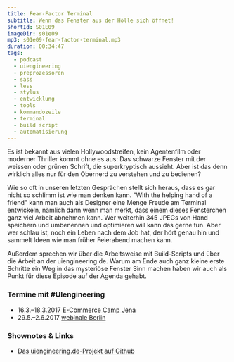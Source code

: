 ```yaml
---
title: Fear-Factor Terminal
subtitle: Wenn das Fenster aus der Hölle sich öffnet!
shortId: S01E09
imageDir: s01e09
mp3: s01e09-fear-factor-terminal.mp3
duration: 00:34:47
tags:
  - podcast
  - uiengineering
  - preprozessoren
  - sass
  - less
  - stylus
  - entwicklung
  - tools
  - kommandozeile
  - terminal
  - build script
  - automatisierung
---
```


Es ist bekannt aus vielen Hollywoodstreifen, kein Agentenfilm oder moderner Thriller kommt ohne es aus: Das schwarze Fenster mit der weissen oder grünen Schrift, die superkryptisch aussieht. Aber ist das denn wirklich alles nur für den Obernerd zu verstehen und zu bedienen?

<!-- more -->

Wie so oft in unseren letzten Gesprächen stellt sich heraus, dass es gar nicht so schlimm ist wie man denken kann. "With the helping hand of a friend" kann man auch als Designer eine Menge Freude am Terminal entwickeln, nämlich dann wenn man merkt, dass einem dieses Fensterchen ganz viel Arbeit abnehmen kann. Wer weiterhin 345 JPEGs von Hand speichern und umbenennen und optimieren will kann das gerne tun. Aber wer schlau ist, noch ein Leben nach dem Job hat, der  hört genau hin und sammelt Ideen wie man früher Feierabend machen kann.

Außerdem sprechen wir über die Arbeitsweise mit Build-Scripts und über die Arbeit an der uiengineering.de. Warum am Ende auch ganz kleine erste Schritte ein Weg in das mysteriöse Fenster Sinn machen haben wir auch als Punkt für diese Episode auf der Agenda gehabt.

### Termine mit #UIengineering
- 16.3.–18.3.2017 [E-Commerce Camp Jena](https://www.ecommerce-camp.de/redner-sessions/sessions-2017/)
- 29.5.–2.6.2017 [webinale Berlin](https://webinale.de/session/design-development-und-dazwischen/)

### Shownotes & Links
- [Das uiengineering.de-Projekt auf Github](https://github.com/dennisreimann/uiengineering)

